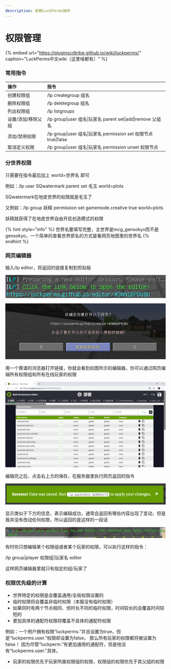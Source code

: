 ```yaml
---
description: 依赖LuckPerms插件
---
```


# 权限管理

{% embed url="https://pluginscdtribe.github.io/wiki/luckperms/" caption="LuckPerms中文wiki（这里啥都有）" %}

### 常用指令

| 操作 | 指令 |
| :--- | :--- |
| 创建权限组 | /lp creategroup 组名 |
| 删除权限组 | /lp deletegroup 组名 |
| 列出权限组 | /lp listgroups |
| 设置/添加/移除父组 | /lp group\|user 组名\|玩家名 parent set\|add\|remove 父组名 |
| 添加/禁用权限 | /lp group\|user 组名\|玩家名 permission set 权限节点 true\|false |
| 取消定义权限 | /lp group\|user 组名\|玩家名 permission unset 权限节点 |

### 分世界权限

只需要在指令最后加上 world=世界名 即可

例如：/lp user SQwatermark parent set 毛玉 world=plots

SQwatermark在地皮世界的权限就是毛玉了

又例如：/lp group 妖精 permission set gamemode.creative true world=plots

妖精就获得了在地皮世界自由开启创造模式的权限

{% hint style="info" %}
世界名要填写完整，主世界是mcg\_gensokyo而不是gensokyo，一个简单的查看世界原名的方式是看网页地图里的世界名
{% endhint %}

### 网页编辑器

输入/lp editor，将返回的链接复制到剪贴板

![](../../.gitbook/assets/image%20%282%29.png)

![](../../.gitbook/assets/image%20%283%29.png)

用一个靠谱的浏览器打开链接，你就会看到如图所示的编辑器，你可以通过网页编辑所有权限组和所有在线玩家的权限

![](../../.gitbook/assets/image%20%284%29.png)

编辑完之后，点击右上方的保存，在服务器里执行网页返回的指令

![](../../.gitbook/assets/image%20%285%29.png)

显示类似于下方的信息，表示编辑成功，通常会返回有哪些内容出现了变动，但是我并没有改动任何权限，所以返回的是这样的一段话

![](../../.gitbook/assets/image%20%286%29.png)

有时你只想编辑某个权限组或者某个玩家的权限，可以执行这样的指令：

/lp group\|player 权限组\|玩家名 editor

这样网页编辑器里就只有指定的组/玩家了

### 权限优先级的计算

* 世界特定的权限是会覆盖通用/全局权限设置的
* 临时权限将会覆盖非临时权限（本服没有临时权限）
* 如果同时有两个节点相同、但时长不同的临时权限，时间较长的会覆盖时间较短的
* 更加具体的通配符权限将覆盖不具体的通配符权限

例如：一个用户拥有权限“luckperms.”并且设置为true，但是“luckperms.user.”权限却设置为false， 那么所有玩家的权限都将被设置为false！ 因为尽管“luckperm.”有更加通用的通配符，但是他没有“luckperms.user.”具体。

* 玩家的权限优先于玩家所属权限组的权限，权限组的权限优先于其父组的权限




